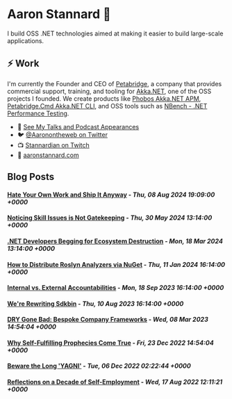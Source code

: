 # Aaron Stannard 👋

I build OSS .NET technologies aimed at making it easier to build large-scale applications. 

## ⚡ Work
I'm currently the Founder and CEO of [Petabridge](https://petabridge.com/), a company that provides commercial support, training, and tooling for [Akka.NET](https://getakka.net/), one of the OSS projects I founded. We create products like [Phobos Akka.NET APM](https://phobos.petabridge.com/), [Petabridge.Cmd Akka.NET CLI](https://cmd.petabridge.com/), and OSS tools such as [NBench - .NET Performance Testing](https://nbench.io/).

* 🔭 [See My Talks and Podcast Appearances](https://aaronstannard.com/talks/)
* :bird: [@Aaronontheweb on Twitter](https://twitter.com/Aaronontheweb)
* :tv: [Stannardian on Twitch](https://www.twitch.tv/stannardian)
* :bookmark_tabs:	[aaronstannard.com](https://aaronstannard.com/)

## Blog Posts
<!--START_SECTION:feed-->
#### [Hate Your Own Work and Ship It Anyway](https:&#x2F;&#x2F;aaronstannard.com&#x2F;hate-your-own-work&#x2F;) - _Thu, 08 Aug 2024 19:09:00 +0000_
#### [Noticing Skill Issues is Not Gatekeeping](https:&#x2F;&#x2F;aaronstannard.com&#x2F;developer-skill-issues&#x2F;) - _Thu, 30 May 2024 13:14:00 +0000_
#### [.NET Developers Begging for Ecosystem Destruction](https:&#x2F;&#x2F;aaronstannard.com&#x2F;dotnet-eventing-backslide&#x2F;) - _Mon, 18 Mar 2024 13:14:00 +0000_
#### [How to Distribute Roslyn Analyzers via NuGet](https:&#x2F;&#x2F;aaronstannard.com&#x2F;roslyn-nuget&#x2F;) - _Thu, 11 Jan 2024 16:14:00 +0000_
#### [Internal vs. External Accountabilities](https:&#x2F;&#x2F;aaronstannard.com&#x2F;internal-vs-external-accountabilities&#x2F;) - _Mon, 18 Sep 2023 16:14:00 +0000_
#### [We&#39;re Rewriting Sdkbin](https:&#x2F;&#x2F;aaronstannard.com&#x2F;sdkbin-rewrite&#x2F;) - _Thu, 10 Aug 2023 16:14:00 +0000_
#### [DRY Gone Bad: Bespoke Company Frameworks](https:&#x2F;&#x2F;aaronstannard.com&#x2F;dry-gone-bad-bespoke-company-framework&#x2F;) - _Wed, 08 Mar 2023 14:54:04 +0000_
#### [Why Self-Fulfilling Prophecies Come True](https:&#x2F;&#x2F;aaronstannard.com&#x2F;self-fulfilling-prophecies&#x2F;) - _Fri, 23 Dec 2022 14:54:04 +0000_
#### [Beware the Long &#39;YAGNI&#39;](https:&#x2F;&#x2F;aaronstannard.com&#x2F;beware-long-yagni&#x2F;) - _Tue, 06 Dec 2022 02:22:44 +0000_
#### [Reflections on a Decade of Self-Employment](https:&#x2F;&#x2F;aaronstannard.com&#x2F;decade-self-employment&#x2F;) - _Wed, 17 Aug 2022 12:11:21 +0000_
<!--END_SECTION:feed-->
